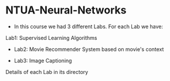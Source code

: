 # NTUA-Neural-Networks

- In this course we had 3 different Labs. For each Lab we have:

Lab1: Supervised Learning Algorithms  

- Lab2: Movie Recommender System based on movie's context

- Lab3: Image Captioning 

Details of each Lab in its directory
